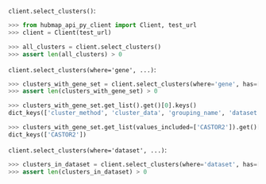 `client.select_clusters()`:
```python
>>> from hubmap_api_py_client import Client, test_url
>>> client = Client(test_url)

>>> all_clusters = client.select_clusters()
>>> assert len(all_clusters) > 0

```

`client.select_clusters(where='gene', ...)`:
```python
>>> clusters_with_gene_set = client.select_clusters(where='gene', has=['CASTOR2'], genomic_modality='atac', p_value=0.05)
>>> assert len(clusters_with_gene_set) > 0

>>> clusters_with_gene_set.get_list().get()[0].keys()
dict_keys(['cluster_method', 'cluster_data', 'grouping_name', 'dataset'])

>>> clusters_with_gene_set.get_list(values_included=['CASTOR2']).get()[0]['values'].keys()
dict_keys(['CASTOR2'])

```

`client.select_clusters(where='dataset', ...)`:
```python
>>> clusters_in_dataset = client.select_clusters(where='dataset', has=['d4493657cde29702c5ed73932da5317c'])
>>> assert len(clusters_in_dataset) > 0

```

